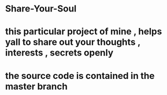 # Share-Your-Soul
# this particular project of mine , helps yall to share out your thoughts , interests , secrets openly
# the source code is contained in the master branch
